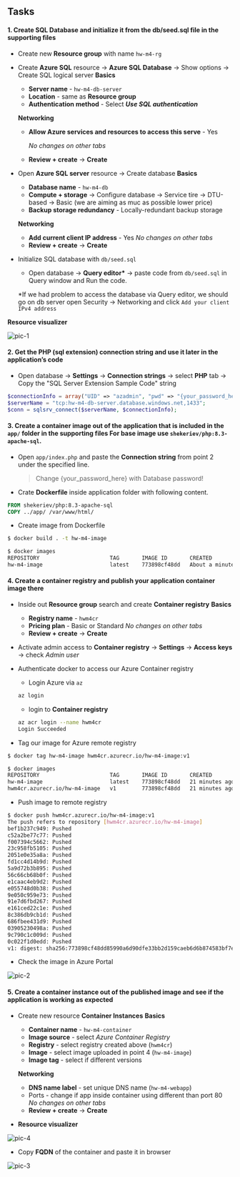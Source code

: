 ## Tasks

#### 1. Create SQL Database and initialize it from the db/seed.sql file in the supporting files

- Create new **Resource group** with name `hw-m4-rg`
- Create **Azure SQL** resource -> **Azure SQL Database** -> Show options -> Create SQL logical server
  **Basics**

  - **Server name** - `hw-m4-db-server`
  - **Location** - same as **Resource group**
  - **Authentication method** - Select **_Use SQL authentication_**

  **Networking**

  - **Allow Azure services and resources to access this serve** - Yes

    _No changes on other tabs_

  - **Review + create** -> **Create**

- Open **Azure SQL server** resource -> Create database
  **Basics**

  - **Database name** - `hw-m4-db`
  - **Compute + storage** -> Configure database -> Service tire -> DTU-based -> Basic (we are aiming as muc as possible lower price)
  - **Backup storage redundancy** - Locally-redundant backup storage

  **Networking**

  - **Add current client IP address** - Yes
    _No changes on other tabs_
  - **Review + create** -> **Create**

- Initialize SQL database with `db/seed.sql`

  - Open database -> **Query editor\*** -> paste code from `db/seed.sql` in Query window and Run the code.

  \*If we had problem to access the database via Query editor, we should go on db server open Security -> Networking and click `Add your client IPv4 address`

**Resource visualizer**

![pic-1](../media/pic-1.png)

#### 2. Get the PHP (sql extension) connection string and use it later in the application’s code

- Open database -> **Settings** -> **Connection strings** -> select **PHP** tab -> Copy the "SQL Server Extension Sample Code" string

```php
$connectionInfo = array("UID" => "azadmin", "pwd" => "{your_password_here}", "Database" => "hw-m4-db", "LoginTimeout" => 30, "Encrypt" => 1, "TrustServerCertificate" => 0);
$serverName = "tcp:hw-m4-db-server.database.windows.net,1433";
$conn = sqlsrv_connect($serverName, $connectionInfo);
```

#### 3. Create a container image out of the application that is included in the `app/` folder in the supporting files For base image use `shekeriev/php:8.3-apache-sql`.

- Open `app/index.php` and paste the **Connection string** from point 2 under the specified line.
  > Change {your_password_here} with Database password!
- Crate **Dockerfile** inside application folder with following content.

```dockerfile
FROM shekeriev/php:8.3-apache-sql
COPY ../app/ /var/www/html/
```

- Create image from Dockerfile

```sh
$ docker build . -t hw-m4-image

$ docker images
REPOSITORY                      TAG       IMAGE ID       CREATED              SIZE
hw-m4-image                     latest    773898cf48dd   About a minute ago   762MB
```

#### 4. Create a container registry and publish your application container image there

- Inside out **Resource group** search and create **Container registry**
  **Basics**

  - **Registry name** - `hwm4cr`
  - **Pricing plan** - Basic or Standard
    _No changes on other tabs_
  - **Review + create** -> **Create**

- Activate admin access to **Container registry** -> **Settings** -> **Access keys** -> check _Admin user_

- Authenticate docker to access our Azure Container registry
  - Login Azure via `az`
  ```sh
  az login
  ```
  - login to **Container registry**
  ```sh
  az acr login --name hwm4cr
  Login Succeeded
  ```
- Tag our image for Azure remote registry

```sh
$ docker tag hw-m4-image hwm4cr.azurecr.io/hw-m4-image:v1

$ docker images
REPOSITORY                      TAG       IMAGE ID       CREATED          SIZE
hw-m4-image                     latest    773898cf48dd   21 minutes ago   762MB
hwm4cr.azurecr.io/hw-m4-image   v1        773898cf48dd   21 minutes ago   762MB
```

- Push image to remote registry

```sh
$ docker push hwm4cr.azurecr.io/hw-m4-image:v1
The push refers to repository [hwm4cr.azurecr.io/hw-m4-image]
bef1b237c949: Pushed
c52a2be77c77: Pushed
f007394c5662: Pushed
23c958fb5105: Pushed
2051e0e35a8a: Pushed
fd1cc4d14b9d: Pushed
5a9d72b3b895: Pushed
56c66cb68b0f: Pushed
e1caac4eb9d2: Pushed
e055748d0b38: Pushed
9e050c959e73: Pushed
91e7d6fbd267: Pushed
e161ced22c1e: Pushed
8c386db9cb1d: Pushed
686fbee431d9: Pushed
03905230498a: Pushed
9c790c1c009d: Pushed
0c022f1d0edd: Pushed
v1: digest: sha256:773898cf48dd85990a6d90dfe33bb2d159caeb6d6b874583bf7e0ce4f0508a03 size: 856
```

- Check the image in Azure Portal

![pic-2](../media/pic-2.png)

#### 5. Create a container instance out of the published image and see if the application is working as expected

- Create new resource **Container Instances**
  **Basics**

  - **Container name** - `hw-m4-container`
  - **Image source** - select _Azure Container Registry_
  - **Registry** - select registry created above (`hwm4cr`)
  - **Image** - select image uploaded in point 4 (`hw-m4-image`)
  - **Image tag** - select if different versions

  **Networking**

  - **DNS name label** - set unique DNS name (`hw-m4-webapp`)
  - Ports - change if app inside container using different than port 80
    _No changes on other tabs_
  - **Review + create** -> **Create**

- **Resource visualizer**

![pic-4](../media/pic-4.png)

- Copy **FQDN** of the container and paste it in browser

![pic-3](../media/pic-3.png)
